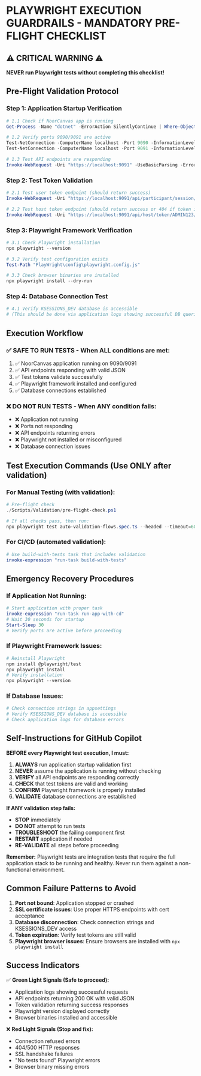 # PLAYWRIGHT EXECUTION GUARDRAILS - MANDATORY PRE-FLIGHT CHECKLIST

## ⚠️ CRITICAL WARNING ⚠️
**NEVER run Playwright tests without completing this checklist!**

## Pre-Flight Validation Protocol

### Step 1: Application Startup Verification
```powershell
# 1.1 Check if NoorCanvas app is running
Get-Process -Name "dotnet" -ErrorAction SilentlyContinue | Where-Object { $_.ProcessName -eq "dotnet" }

# 1.2 Verify ports 9090/9091 are active
Test-NetConnection -ComputerName localhost -Port 9090 -InformationLevel Quiet
Test-NetConnection -ComputerName localhost -Port 9091 -InformationLevel Quiet

# 1.3 Test API endpoints are responding
Invoke-WebRequest -Uri "https://localhost:9091" -UseBasicParsing -ErrorAction SilentlyContinue
```

### Step 2: Test Token Validation
```powershell
# 2.1 Test user token endpoint (should return success)
Invoke-WebRequest -Uri "https://localhost:9091/api/participant/session/V37KMP9P/validate" -UseBasicParsing

# 2.2 Test host token endpoint (should return success or 404 if token invalid)
Invoke-WebRequest -Uri "https://localhost:9091/api/host/token/ADMIN123/validate" -UseBasicParsing
```

### Step 3: Playwright Framework Verification
```powershell
# 3.1 Check Playwright installation
npx playwright --version

# 3.2 Verify test configuration exists
Test-Path "PlayWright\config\playwright.config.js"

# 3.3 Check browser binaries are installed
npx playwright install --dry-run
```

### Step 4: Database Connection Test
```powershell
# 4.1 Verify KSESSIONS_DEV database is accessible
# (This should be done via application logs showing successful DB queries)
```

## Execution Workflow

### ✅ SAFE TO RUN TESTS - When ALL conditions are met:
1. ✅ NoorCanvas application running on 9090/9091
2. ✅ API endpoints responding with valid JSON
3. ✅ Test tokens validate successfully
4. ✅ Playwright framework installed and configured
5. ✅ Database connections established

### ❌ DO NOT RUN TESTS - When ANY condition fails:
- ❌ Application not running
- ❌ Ports not responding
- ❌ API endpoints returning errors
- ❌ Playwright not installed or misconfigured
- ❌ Database connection issues

## Test Execution Commands (Use ONLY after validation)

### For Manual Testing (with validation):
```powershell
# Pre-flight check
./Scripts/Validation/pre-flight-check.ps1

# If all checks pass, then run:
npx playwright test auto-validation-flows.spec.ts --headed --timeout=60000
```

### For CI/CD (automated validation):
```powershell
# Use build-with-tests task that includes validation
invoke-expression "run-task build-with-tests"
```

## Emergency Recovery Procedures

### If Application Not Running:
```powershell
# Start application with proper task
invoke-expression "run-task run-app-with-cd"
# Wait 30 seconds for startup
Start-Sleep 30
# Verify ports are active before proceeding
```

### If Playwright Framework Issues:
```powershell
# Reinstall Playwright
npm install @playwright/test
npx playwright install
# Verify installation
npx playwright --version
```

### If Database Issues:
```powershell
# Check connection strings in appsettings
# Verify KSESSIONS_DEV database is accessible
# Check application logs for database errors
```

## Self-Instructions for GitHub Copilot

**BEFORE every Playwright test execution, I must:**

1. **ALWAYS** run application startup validation first
2. **NEVER** assume the application is running without checking
3. **VERIFY** all API endpoints are responding correctly
4. **CHECK** that test tokens are valid and working
5. **CONFIRM** Playwright framework is properly installed
6. **VALIDATE** database connections are established

**If ANY validation step fails:**
- **STOP** immediately
- **DO NOT** attempt to run tests
- **TROUBLESHOOT** the failing component first
- **RESTART** application if needed
- **RE-VALIDATE** all steps before proceeding

**Remember:** Playwright tests are integration tests that require the full application stack to be running and healthy. Never run them against a non-functional environment.

## Common Failure Patterns to Avoid

1. **Port not bound**: Application stopped or crashed
2. **SSL certificate issues**: Use proper HTTPS endpoints with cert acceptance
3. **Database disconnection**: Check connection strings and KSESSIONS_DEV access
4. **Token expiration**: Verify test tokens are still valid
5. **Playwright browser issues**: Ensure browsers are installed with `npx playwright install`

## Success Indicators

✅ **Green Light Signals (Safe to proceed):**
- Application logs showing successful requests
- API endpoints returning 200 OK with valid JSON
- Token validation returning success responses
- Playwright version displayed correctly
- Browser binaries installed and accessible

❌ **Red Light Signals (Stop and fix):**
- Connection refused errors
- 404/500 HTTP responses
- SSL handshake failures
- "No tests found" Playwright errors
- Browser binary missing errors